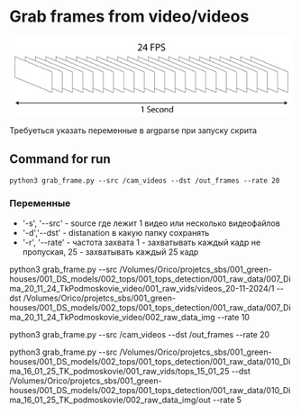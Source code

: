 # Grab frames from video/videos
![](h0nKr.png)

Требуеться указать переменные в argparse при запуску скрита

## Command for run  

```
python3 grab_frame.py --src /cam_videos --dst /out_frames --rate 20
```


### Переменные
- '-s', '--src'  - source где лежит 1 видео или несколько видеофайлов  
- '-d','--dst'   - distanation в какую папку сохранять  
- '-r', '--rate' - частота захвата 1 - захватывать каждый кадр не пропуская, 25 -  захватывать каждый 25 кадр  


python3 grab_frame.py --src /Volumes/Orico/projetcs_sbs/001_green-houses/001_DS_models/002_tops/001_tops_detection/001_raw_data/007_Dima_20_11_24_TkPodmoskovie_video/001_raw_vids/videos_20-11-2024/1 --dst /Volumes/Orico/projetcs_sbs/001_green-houses/001_DS_models/002_tops/001_tops_detection/001_raw_data/007_Dima_20_11_24_TkPodmoskovie_video/002_raw_data_img --rate 10

python3 grab_frame.py --src /cam_videos --dst /out_frames --rate 20


python3 grab_frame.py --src /Volumes/Orico/projetcs_sbs/001_green-houses/001_DS_models/002_tops/001_tops_detection/001_raw_data/010_Dima_16_01_25_TK_podmoskovie/001_raw_vids/tops_15_01_25 --dst /Volumes/Orico/projetcs_sbs/001_green-houses/001_DS_models/002_tops/001_tops_detection/001_raw_data/010_Dima_16_01_25_TK_podmoskovie/002_raw_data_img/out --rate 5